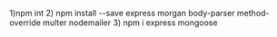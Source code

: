 1)npm int  2) npm install --save express morgan body-parser method-override multer nodemailer  3) npm i express mongoose  
